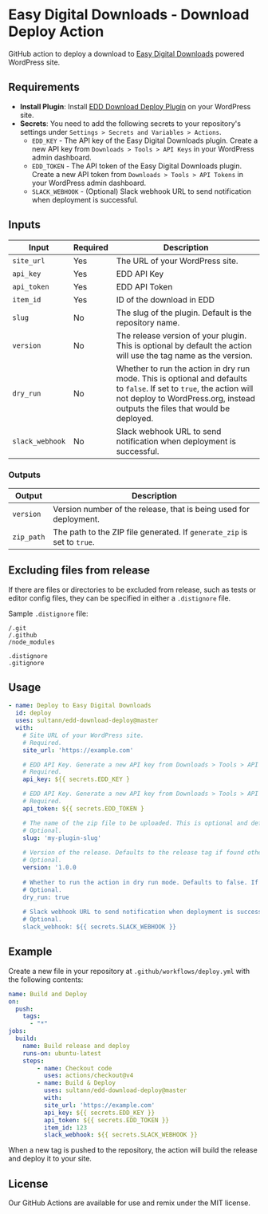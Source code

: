 # Easy Digital Downloads - Download Deploy Action

GitHub action to deploy a download to [Easy Digital Downloads](https://easydigitaldownloads.com/) powered WordPress
site.

## Requirements

- **Install Plugin**:
  Install [EDD Download Deploy Plugin](https://github.com/sultann/edd-download-deploy-plugin) on your WordPress site.
- **Secrets**: You need to add the following secrets to your repository's settings
  under `Settings > Secrets and Variables > Actions`.
	- `EDD_KEY` - The API key of the Easy Digital Downloads plugin. Create a new API key
	  from `Downloads > Tools > API Keys` in your WordPress admin dashboard.
	- `EDD_TOKEN` - The API token of the Easy Digital Downloads plugin. Create a new API token
	  from `Downloads > Tools > API Tokens` in your WordPress admin dashboard.
	- `SLACK_WEBHOOK` - (Optional) Slack webhook URL to send notification when deployment is successful.

## Inputs

| Input           | Required | Description                                                                                                                                                                                           |
|-----------------|----------|-------------------------------------------------------------------------------------------------------------------------------------------------------------------------------------------------------|
| `site_url`      | Yes      | The URL of your WordPress site.                                                                                                                                                                       |
| `api_key`       | Yes      | EDD API Key                                                                                                                                                                                           |
| `api_token`     | Yes      | EDD API Token                                                                                                                                                                                         |
| `item_id`       | Yes      | ID of the download in EDD                                                                                                                                                                             |
| `slug`          | No       | The slug of the plugin. Default is the repository name.                                                                                                                                               |
| `version`       | No       | The release version of your plugin. This is optional by default the action will use the tag name as the version.                                                                                      |
| `dry_run`       | No       | Whether to run the action in dry run mode. This is optional and defaults to `false`. If set to `true`, the action will not deploy to WordPress.org, instead outputs the files that would be deployed. |
| `slack_webhook` | No       | Slack webhook URL to send notification when deployment is successful.                                                                                                                                 |

### Outputs

| Output     | Description                                                             |
|------------|-------------------------------------------------------------------------|
| `version`  | Version number of the release, that is being used for deployment.       |
| `zip_path` | The path to the ZIP file generated. If `generate_zip` is set to `true`. |

## Excluding files from release

If there are files or directories to be excluded from release, such as tests or editor config files, they can be
specified in either a `.distignore` file.

Sample `.distignore` file:

```
/.git
/.github
/node_modules

.distignore
.gitignore
```

## Usage

```yaml
- name: Deploy to Easy Digital Downloads
  id: deploy
  uses: sultann/edd-download-deploy@master
  with:
    # Site URL of your WordPress site.
    # Required.
    site_url: 'https://example.com'

    # EDD API Key. Generate a new API key from Downloads > Tools > API Keys in your WordPress admin dashboard.
    # Required.
    api_key: ${{ secrets.EDD_KEY }

    # EDD API Key. Generate a new API key from Downloads > Tools > API Keys in your WordPress admin dashboard.
    # Required.
    api_token: ${{ secrets.EDD_TOKEN }

    # The name of the zip file to be uploaded. This is optional and defaults to the repository name.
    # Optional.
    slug: 'my-plugin-slug'
    
    # Version of the release. Defaults to the release tag if found otherwise version from the package.json file.
    # Optional.
    version: '1.0.0
	
    # Whether to run the action in dry run mode. Defaults to false. If this is set to true, the action will not deploy, instead outputs the files that would be deployed.
    # Optional.
    dry_run: true
	
    # Slack webhook URL to send notification when deployment is successful.
    # Optional.
    slack_webhook: ${{ secrets.SLACK_WEBHOOK }}

```
## Example

Create a new file in your repository at `.github/workflows/deploy.yml` with the following contents:

```yaml
name: Build and Deploy
on:
  push:
    tags:
      - "*"
jobs:
  build:
    name: Build release and deploy
    runs-on: ubuntu-latest
    steps:
        - name: Checkout code
          uses: actions/checkout@v4
        - name: Build & Deploy
          uses: sultann/edd-download-deploy@master
          with:
          site_url: 'https://example.com'
          api_key: ${{ secrets.EDD_KEY }}
          api_token: ${{ secrets.EDD_TOKEN }}
          item_id: 123
          slack_webhook: ${{ secrets.SLACK_WEBHOOK }}
```
When a new tag is pushed to the repository, the action will build the release and deploy it to your site.

## License

Our GitHub Actions are available for use and remix under the MIT license.
